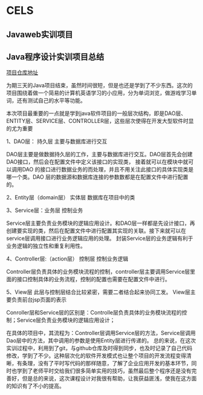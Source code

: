 # CELS
## Javaweb实训项目
Java程序设计实训项目总结
------------------------
[项目仓库地址](https://github.com/Finhoo/CELS)

   为期三天的Java项目结束，虽然时间很短，但是也还是学到了不少东西。这次的项目围绕着做一个简易的计算机英语学习的小应用，分为单词浏览，做游戏学习单词，还有测试自己的水平等功能。
    
本次项目最重要的一点就是学到java软件项目的一般层次结构，即是DAO层、ENTITY层、SERVICE层、CONTROLLER层，这些层次使得在开发大型软件时显的尤为重要

1、DAO层： 持久层  主要与数据库进行交互

   DAO层主要是做数据持久层的工作，主要与数据库进行交互。DAO层首先会创建DAO接口，然后会在配置文件中定义该接口的实现类，
   接着就可以在模块中就可以调用DAO 的接口进行数据业务的而处理，并且不用关注此接口的具体实现类是哪一个类。DAO 层的数据源和数据库连接的参数数都是在配置文件中进行配置的。
   
2、Entity层（domain层） 实体层   数据库在项目中的类

3、Service层：业务层  控制业务

   Service层主要负责业务模块的逻辑应用设计。和DAO层一样都是先设计接口，再创建要实现的类，然后在配置文件中进行配置其实现的关联。接下来就可以在service层调用接口进行业务逻辑应用的处理。
   封装Service层的业务逻辑有利于业务逻辑的独立性和重复利用性。

4、Controller层:（action层） 控制层  控制业务逻辑

   Controller层负责具体的业务模块流程的控制，controller层主要调用Service层里面的接口控制具体的业务流程，控制的配置也需要在配置文件中进行。

5、View层 此层与控制层结合比较紧密，需要二者结合起来协同工发。
   View层主要负责前台jsp页面的表示

Conroller层和Service层的区别是：Controlle层负责具体的业务模块流程的控制；Service层负责业务模块的逻辑应用设计；
   
在具体的项目中，其流程为：Controller层调用Service层的方法，Service层调用Dao层中的方法，其中调用的参数是使用Entity层进行传递的。
总的来说，在这次实训过程中，利用到了git，与github仓库及时得到同步，也及时记录了自己代码修改，学到了不少。这种层次化的软件开发模式也让整个项目的开发流程变得清晰，有条理，没有了平时写代码的那样随意，了解了企业应用开发的基本环节，同时也学到了老师平时交给我们很多简单实用的技巧，虽然最后整个程序还是没有完善好，但是总的来说，这次课程设计对我很有帮助，让我获益匪浅，使我在这方面的知识有了不小的提高。
